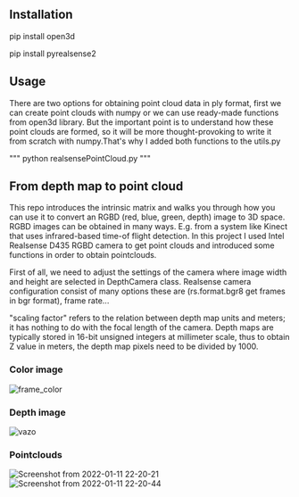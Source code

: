 
## Installation

pip install open3d

pip install pyrealsense2

## Usage
There are two options for obtaining point cloud data in ply format, first we can create point clouds with numpy or we can use ready-made functions from open3d library. But the important point is to understand how these point clouds are formed, so it will be more thought-provoking to write it from scratch with numpy.That's why I added both functions to the utils.py

"""
python realsensePointCloud.py
"""

## From depth map to point cloud

This repo introduces the intrinsic matrix and walks you through how you can use it to convert an RGBD (red, blue, green, depth) image to 3D space. RGBD images can be obtained in many ways. E.g. from a system like Kinect that uses infrared-based time-of flight detection.
In this project I used Intel Realsense D435 RGBD camera to get point clouds and introduced some functions in order to obtain pointclouds.

First of all, we need to adjust the settings of the camera where image width and height are selected
in DepthCamera class. Realsense camera configuration consist of many options these are (rs.format.bgr8 get frames in bgr format), frame rate...

"scaling factor" refers to the relation between depth map units and meters; 
it has nothing to do with the focal length of the camera.
Depth maps are typically stored in 16-bit unsigned integers at millimeter scale, thus to obtain Z value in meters, the depth map pixels need to be divided by 1000.
### Color image
![frame_color](https://user-images.githubusercontent.com/47300390/149009191-fe030fb6-086c-480f-bdb1-0ff888e8a5fe.png)

### Depth image
![vazo](https://user-images.githubusercontent.com/47300390/149009206-d9734e92-8999-4fc6-a879-ff1a044136ae.png)

### Pointclouds
![Screenshot from 2022-01-11 22-20-21](https://user-images.githubusercontent.com/47300390/149009242-dc13cd96-24f1-45cd-b0ce-28018d50fde5.png)
![Screenshot from 2022-01-11 22-20-44](https://user-images.githubusercontent.com/47300390/149009258-a1364987-6d77-4185-ae21-f821ffdc7be6.png)


